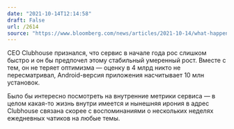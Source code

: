 ```yaml
---
date: "2021-10-14T12:14:58"
draft: False
url: /2614
source: "https://www.bloomberg.com/news/articles/2021-10-14/what-happened-to-clubhouse-it-grew-way-too-fast-ceo-says?srnd=technology-vp"
---
```


CEO Clubhouse признался, что сервис в начале года рос слишком быстро и он бы предпочел этому стабильный умеренный рост. Вместе с тем, он не теряет оптимизма — оценку в 4 млрд никто не пересматривал, Android-версия приложения насчитывает 10 млн установок. 

Было бы интересно посмотреть на внутренние метрики сервиса — в целом какая-то жизнь внутри имеется и нынешняя ирония в адрес Clubhouse связана скорее с воспоминаниями о нескольких неделях ежедневных чатиков на любые темы.

